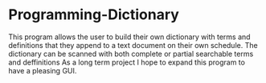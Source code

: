 # Programming-Dictionary
This program allows the user to build their own dictionary with terms and definitions that they append to a text document on their own schedule. The dictionary can be scanned with both complete or partial searchable terms and deffinitions  As a long term project I hope to expand this program to have a pleasing GUI.
